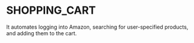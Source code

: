 # SHOPPING_CART
It automates logging into Amazon, searching for user-specified products, and adding them to the cart. 
